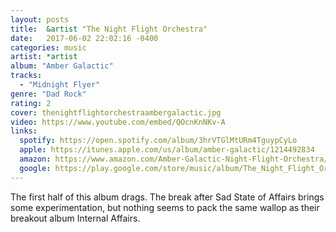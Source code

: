 ```yaml
---
layout: posts
title:  &artist "The Night Flight Orchestra"
date:   2017-06-02 22:02:16 -0400
categories: music
artist: *artist
album: "Amber Galactic"
tracks:
  - "Midnight Flyer"
genre: "Dad Rock"
rating: 2
cover: thenightflightorchestraambergalactic.jpg
video: https://www.youtube.com/embed/QOcnKnNKv-A
links:
  spotify: https://open.spotify.com/album/3hrVTGlMtURm4TguypCyLo
  apple: https://itunes.apple.com/us/album/amber-galactic/1214492834
  amazon: https://www.amazon.com/Amber-Galactic-Night-Flight-Orchestra/dp/B06XHWHZFM/
  google: https://play.google.com/store/music/album/The_Night_Flight_Orchestra_Amber_Galactic?id=Bykwp3ivtxx5knjz36vthbh2rbe&hl=en
---
```


The first half of this album drags.  The break after Sad State of Affairs brings some experimentation, but nothing seems to pack the same wallop as their breakout album Internal Affairs.
